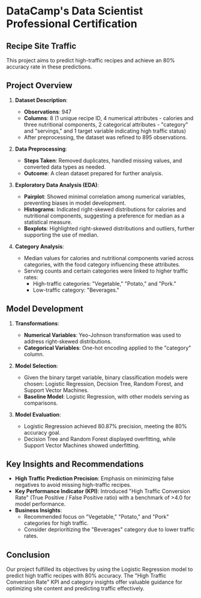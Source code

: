 # DataCamp's Data Scientist Professional Certification
## Recipe Site Traffic

This project aims to predict high-traffic recipes and achieve an 80% accuracy rate in these predictions.

## Project Overview

1. **Dataset Description**:
   - **Observations**: 947
   - **Columns**: 8 (1 unique recipe ID, 4 numerical attributes - calories and three nutritional components, 2 categorical attributes - "category" and "servings," and 1 target variable indicating high traffic status)
   - After preprocessing, the dataset was refined to 895 observations.

2. **Data Preprocessing**:
   - **Steps Taken**: Removed duplicates, handled missing values, and converted data types as needed.
   - **Outcome**: A clean dataset prepared for further analysis.

3. **Exploratory Data Analysis (EDA)**:
   - **Pairplot**: Showed minimal correlation among numerical variables, preventing biases in model development.
   - **Histograms**: Indicated right-skewed distributions for calories and nutritional components, suggesting a preference for median as a statistical measure.
   - **Boxplots**: Highlighted right-skewed distributions and outliers, further supporting the use of median.

4. **Category Analysis**:
   - Median values for calories and nutritional components varied across categories, with the food category influencing these attributes.
   - Serving counts and certain categories were linked to higher traffic rates:
     - High-traffic categories: "Vegetable," "Potato," and "Pork."
     - Low-traffic category: "Beverages."

## Model Development

1. **Transformations**:
   - **Numerical Variables**: Yeo-Johnson transformation was used to address right-skewed distributions.
   - **Categorical Variables**: One-hot encoding applied to the "category" column.

2. **Model Selection**:
   - Given the binary target variable, binary classification models were chosen: Logistic Regression, Decision Tree, Random Forest, and Support Vector Machines.
   - **Baseline Model**: Logistic Regression, with other models serving as comparisons.

3. **Model Evaluation**:
   - Logistic Regression achieved 80.87% precision, meeting the 80% accuracy goal.
   - Decision Tree and Random Forest displayed overfitting, while Support Vector Machines showed underfitting.

## Key Insights and Recommendations

- **High Traffic Prediction Precision**: Emphasis on minimizing false negatives to avoid missing high-traffic recipes.
- **Key Performance Indicator (KPI)**: Introduced "High Traffic Conversion Rate" (True Positive / False Positive ratio) with a benchmark of >4.0 for model performance.
- **Business Insights**:
   - Recommended focus on "Vegetable," "Potato," and "Pork" categories for high traffic.
   - Consider deprioritizing the "Beverages" category due to lower traffic rates.

## Conclusion

Our project fulfilled its objectives by using the Logistic Regression model to predict high traffic recipes with 80% accuracy. The "High Traffic Conversion Rate" KPI and category insights offer valuable guidance for optimizing site content and predicting traffic effectively.
